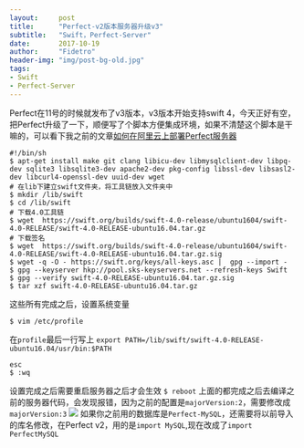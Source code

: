 ```yaml
---
layout:     post
title:      "Perfect-v2版本服务器升级v3"
subtitle:   "Swift，Perfect-Server"
date:       2017-10-19
author:     "Fidetro"
header-img: "img/post-bg-old.jpg"
tags:
- Swift
- Perfect-Server
---
```

Perfect在11号的时候就发布了v3版本，v3版本开始支持swift 4，今天正好有空，把Perfect升级了一下，顺便写了个脚本方便集成环境，如果不清楚这个脚本是干嘛的，可以看下我之前的文章[如何在阿里云上部署Perfect服务器
](http://www.jianshu.com/p/fc4971b72737)
```
#!/bin/sh
$ apt-get install make git clang libicu-dev libmysqlclient-dev libpq-dev sqlite3 libsqlite3-dev apache2-dev pkg-config libssl-dev libsasl2-dev libcurl4-openssl-dev uuid-dev wget
# 在lib下建立swift文件夹，将工具链放入文件夹中
$ mkdir /lib/swift
$ cd /lib/swift
# 下载4.0工具链
$ wget  https://swift.org/builds/swift-4.0-release/ubuntu1604/swift-4.0-RELEASE/swift-4.0-RELEASE-ubuntu16.04.tar.gz
# 下载签名
$ wget  https://swift.org/builds/swift-4.0-release/ubuntu1604/swift-4.0-RELEASE/swift-4.0-RELEASE-ubuntu16.04.tar.gz.sig
$ wget -q -O - https://swift.org/keys/all-keys.asc |  gpg --import -
$ gpg --keyserver hkp://pool.sks-keyservers.net --refresh-keys Swift
$ gpg --verify swift-4.0-RELEASE-ubuntu16.04.tar.gz.sig
$ tar xzf swift-4.0-RELEASE-ubuntu16.04.tar.gz
```
这些所有完成之后，设置系统变量
```
$ vim /etc/profile
```
在`profile`最后一行写上
`export PATH=/lib/swift/swift-4.0-RELEASE-ubuntu16.04/usr/bin:$PATH`
```
esc
$ :wq
```
设置完成之后需要重启服务器之后才会生效
`$ reboot`
上面的都完成之后去编译之前的服务器代码，会发现报错，因为之前的配置是`majorVersion:2`，需要修改成`majorVersion:3`
![](http://foolishtalk.oss-cn-shenzhen.aliyuncs.com/4AFAF1D2-EB80-4CFB-9A46-B4439EE8A96B.png)
如果你之前用的数据库是`Perfect-MySQL`，还需要将以前导入的库名修改，在Perfect v2，用的是`import MySQL`,现在改成了`import PerfectMySQL`
